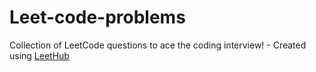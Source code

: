 # Leet-code-problems
Collection of LeetCode questions to ace the coding interview! - Created using [LeetHub](https://github.com/QasimWani/LeetHub)
